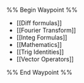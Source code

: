 %% Begin Waypoint %%
- [[Diff formulas]]
- [[Fourier Transform]]
- [[Integ Formulas]]
- [[Mathematics]]
- [[Trig Identities]]
- [[Vector Operators]]

%% End Waypoint %%
